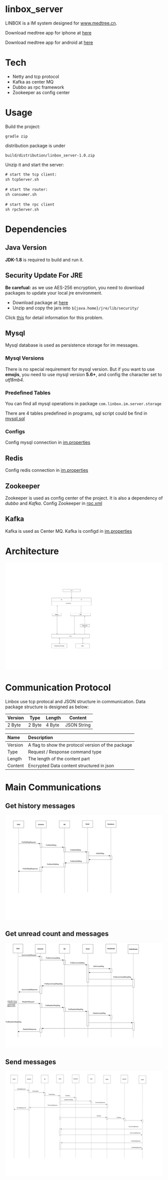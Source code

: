 # linbox_server

LINBOX is a IM system designed for www.medtree.cn.

Download medtree app for iphone at [here](https://itunes.apple.com/cn/app/yi-shu/id933709180?mt=8)

Download medtree app for android at [here](https://medtree.cn/release/android/4.1.1/medtree.apk)

# Tech
* Netty and tcp protocol
* Kafka as center MQ
* Dubbo as rpc framework
* Zookeeper as config center

# Usage
Build the project:
```
gradle zip
```

distribution package is under 
```
build/distribution/linbox_server-1.0.zip
```

Unzip it and start the server:
```
# start the tcp client:
sh tcpServer.sh

# start the router:
sh consumer.sh

# start the rpc client
sh rpcServer.sh
```

# Dependencies
## Java Version
**JDK-1.8** is required to build and run it.

## Security Update For JRE
**Be carefual:** as we use AES-256 encryption, you need to download packages to update your local jre environment.
* Download package at [here](http://www.oracle.com/technetwork/java/javase/downloads/jce8-download-2133166.html)
* Unzip and copy the jars into ```${java.home}/jre/lib/security/```

Click [this](http://stackoverflow.com/questions/6481627/java-security-illegal-key-size-or-default-parameters) for detail information for this problem.

## Mysql
Mysql database is used as persistence storage for im messages.

### Mysql Versions
There is no special requirement for mysql version.
But if you want to use **emojis**, you need to use mysql version **5.6+**, and config the character set to *utf8mb4*.

### Predefined Tables
You can find all mysql operations in package ```com.linbox.im.server.storage```

There are 4 tables predefined in programs, sql script could be find in [mysql.sql](src/main/docs/mysql.sql)

### Configs
Config mysql connection in [im.properties](src/main/config/im.properties)

## Redis
Config redis connection in [im.properties](src/main/config/im.properties)

## Zookeeper
Zookeeper is used as config center of the project. It is also a dependency of *dubbo* and *Kafka*.
Config Zookeeper in [rpc.xml](src/main/config/spring/rpc.xml)

## Kafka
Kafka is used as Center MQ.
Kafka is configd in [im.properties](src/main/config/im.properties)


# Architecture
![architecture](src/main/docs/IM-architecture.jpg)


# Communication Protocol
Linbox use tcp protocal and JSON structure in communication.
Data package structure is designed as below:

|Version|Type|Length|Content|
|-----|-----|----|------|
|2 Byte|2 Byte|4 Byte|JSON String|


|Name|Description|
|:--|:--|
|Version| A flag to show the protocol version of the package|
|Type| Request / Response command type|
|Length| The length of the content part|
|Content| Encrypted Data content structured in json|


# Main Communications 
## Get history messages

![im-pulloldmessage](src/main/docs/Im-PullMessage.jpg)

## Get unread count and messages

![im-syncunread](src/main/docs/Im-SyncUnread.jpg)

## Send messages

![Im-Communication](src/main/docs/Im-Communication.jpg)





